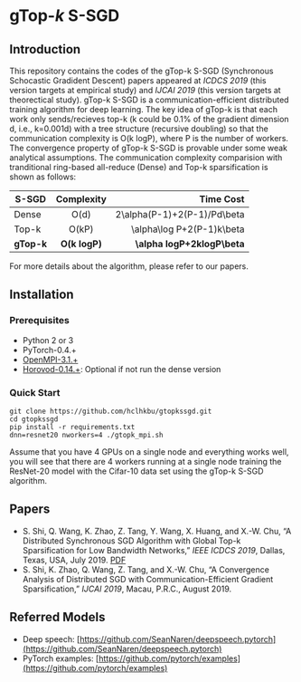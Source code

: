 # gTop-*k* S-SGD
## Introduction
This repository contains the codes of the gTop-k S-SGD (Synchronous Schocastic Gradident Descent) papers appeared at *ICDCS 2019* (this version targets at empirical study) and *IJCAI 2019* (this version targets at theorectical study). gTop-k S-SGD is a communication-efficient distributed training algorithm for deep learning. The key idea of gTop-k is that each work only sends/recieves top-k (k could be 0.1% of the gradient dimension d, i.e., k=0.001d) with a tree structure (recursive doubling) so that the communication complexity is O(k logP), where P is the number of workers. The convergence property of gTop-k S-SGD is provable under some weak analytical assumptions. The communication complexity comparision with tranditional ring-based all-reduce (Dense) and Top-k sparsification is shown as follows:

| S-SGD | Complexity | Time Cost  |
| ------------- |:-------------:| -----:|
| Dense | O(d) | 2\alpha(P-1)+2(P-1)/Pd\beta |
| Top-k | O(kP)| \alpha\log P+2(P-1)k\beta |
| **gTop-k** | **O(k logP)** |  **\alpha logP+2klogP\beta**   |

For more details about the algorithm, please refer to our papers.

## Installation
### Prerequisites
- Python 2 or 3
- PyTorch-0.4.+
- [OpenMPI-3.1.+](https://www.open-mpi.org/software/ompi/v3.1/)
- [Horovod-0.14.+](https://github.com/horovod/horovod): Optional if not run the dense version
### Quick Start
```
git clone https://github.com/hclhkbu/gtopkssgd.git
cd gtopkssgd
pip install -r requirements.txt
dnn=resnet20 nworkers=4 ./gtopk_mpi.sh
```
Assume that you have 4 GPUs on a single node and everything works well, you will see that there are 4 workers running at a single node training the ResNet-20 model with the Cifar-10 data set using the gTop-k S-SGD algorithm.
## Papers
- S. Shi, Q. Wang, K. Zhao, Z. Tang, Y. Wang, X. Huang, and X.-W. Chu, “A Distributed Synchronous SGD Algorithm with Global Top-k Sparsification for Low Bandwidth Networks,” *IEEE ICDCS 2019*, Dallas, Texas, USA, July 2019. [PDF](https://arxiv.org/pdf/1901.04359.pdf)
- S. Shi, K. Zhao, Q. Wang, Z. Tang, and X.-W. Chu, “A Convergence Analysis of Distributed SGD with Communication-Efficient Gradient Sparsification,”  *IJCAI 2019*, Macau, P.R.C., August 2019.
## Referred Models
- Deep speech: [https://github.com/SeanNaren/deepspeech.pytorch](https://github.com/SeanNaren/deepspeech.pytorch)
- PyTorch examples: [https://github.com/pytorch/examples](https://github.com/pytorch/examples)
